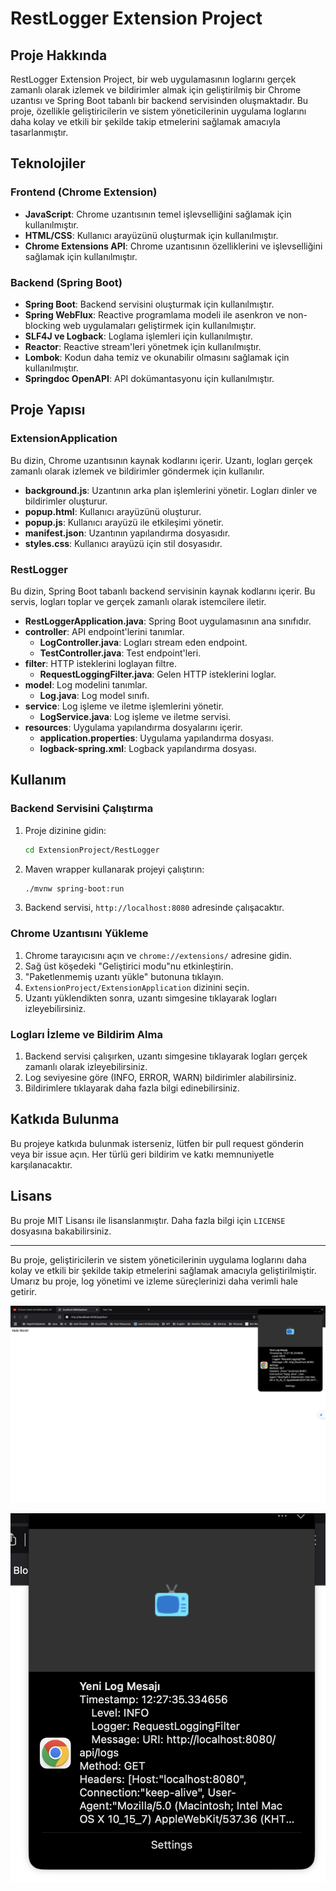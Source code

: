 # RestLogger Extension Project

## Proje Hakkında

RestLogger Extension Project, bir web uygulamasının loglarını gerçek zamanlı olarak izlemek ve bildirimler almak için geliştirilmiş bir Chrome uzantısı ve Spring Boot tabanlı bir backend servisinden oluşmaktadır. Bu proje, özellikle geliştiricilerin ve sistem yöneticilerinin uygulama loglarını daha kolay ve etkili bir şekilde takip etmelerini sağlamak amacıyla tasarlanmıştır.

## Teknolojiler

### Frontend (Chrome Extension)

- **JavaScript**: Chrome uzantısının temel işlevselliğini sağlamak için kullanılmıştır.
- **HTML/CSS**: Kullanıcı arayüzünü oluşturmak için kullanılmıştır.
- **Chrome Extensions API**: Chrome uzantısının özelliklerini ve işlevselliğini sağlamak için kullanılmıştır.

### Backend (Spring Boot)

- **Spring Boot**: Backend servisini oluşturmak için kullanılmıştır.
- **Spring WebFlux**: Reactive programlama modeli ile asenkron ve non-blocking web uygulamaları geliştirmek için kullanılmıştır.
- **SLF4J ve Logback**: Loglama işlemleri için kullanılmıştır.
- **Reactor**: Reactive stream'leri yönetmek için kullanılmıştır.
- **Lombok**: Kodun daha temiz ve okunabilir olmasını sağlamak için kullanılmıştır.
- **Springdoc OpenAPI**: API dokümantasyonu için kullanılmıştır.

## Proje Yapısı

### ExtensionApplication

Bu dizin, Chrome uzantısının kaynak kodlarını içerir. Uzantı, logları gerçek zamanlı olarak izlemek ve bildirimler göndermek için kullanılır.

- **background.js**: Uzantının arka plan işlemlerini yönetir. Logları dinler ve bildirimler oluşturur.
- **popup.html**: Kullanıcı arayüzünü oluşturur.
- **popup.js**: Kullanıcı arayüzü ile etkileşimi yönetir.
- **manifest.json**: Uzantının yapılandırma dosyasıdır.
- **styles.css**: Kullanıcı arayüzü için stil dosyasıdır.

### RestLogger

Bu dizin, Spring Boot tabanlı backend servisinin kaynak kodlarını içerir. Bu servis, logları toplar ve gerçek zamanlı olarak istemcilere iletir.

- **RestLoggerApplication.java**: Spring Boot uygulamasının ana sınıfıdır.
- **controller**: API endpoint'lerini tanımlar.
  - **LogController.java**: Logları stream eden endpoint.
  - **TestController.java**: Test endpoint'leri.
- **filter**: HTTP isteklerini loglayan filtre.
  - **RequestLoggingFilter.java**: Gelen HTTP isteklerini loglar.
- **model**: Log modelini tanımlar.
  - **Log.java**: Log model sınıfı.
- **service**: Log işleme ve iletme işlemlerini yönetir.
  - **LogService.java**: Log işleme ve iletme servisi.
- **resources**: Uygulama yapılandırma dosyalarını içerir.
  - **application.properties**: Uygulama yapılandırma dosyası.
  - **logback-spring.xml**: Logback yapılandırma dosyası.

## Kullanım

### Backend Servisini Çalıştırma

1. Proje dizinine gidin:
   ```bash
   cd ExtensionProject/RestLogger
   ```

2. Maven wrapper kullanarak projeyi çalıştırın:
   ```bash
   ./mvnw spring-boot:run
   ```

3. Backend servisi, `http://localhost:8080` adresinde çalışacaktır.

### Chrome Uzantısını Yükleme

1. Chrome tarayıcısını açın ve `chrome://extensions/` adresine gidin.
2. Sağ üst köşedeki "Geliştirici modu"nu etkinleştirin.
3. "Paketlenmemiş uzantı yükle" butonuna tıklayın.
4. `ExtensionProject/ExtensionApplication` dizinini seçin.
5. Uzantı yüklendikten sonra, uzantı simgesine tıklayarak logları izleyebilirsiniz.

### Logları İzleme ve Bildirim Alma

1. Backend servisi çalışırken, uzantı simgesine tıklayarak logları gerçek zamanlı olarak izleyebilirsiniz.
2. Log seviyesine göre (INFO, ERROR, WARN) bildirimler alabilirsiniz.
3. Bildirimlere tıklayarak daha fazla bilgi edinebilirsiniz.

## Katkıda Bulunma

Bu projeye katkıda bulunmak isterseniz, lütfen bir pull request gönderin veya bir issue açın. Her türlü geri bildirim ve katkı memnuniyetle karşılanacaktır.

## Lisans

Bu proje MIT Lisansı ile lisanslanmıştır. Daha fazla bilgi için `LICENSE` dosyasına bakabilirsiniz.

---

Bu proje, geliştiricilerin ve sistem yöneticilerinin uygulama loglarını daha kolay ve etkili bir şekilde takip etmelerini sağlamak amacıyla geliştirilmiştir. Umarız bu proje, log yönetimi ve izleme süreçlerinizi daha verimli hale getirir.

![Window](blog/images/window.png)

![Notificaiton](blog/images/notification.png)